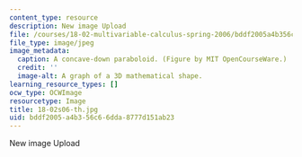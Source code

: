 ```yaml
---
content_type: resource
description: New image Upload
file: /courses/18-02-multivariable-calculus-spring-2006/bddf2005a4b356c66dda8777d151ab23_18-02s06-th.jpg
file_type: image/jpeg
image_metadata:
  caption: A concave-down paraboloid. (Figure by MIT OpenCourseWare.)
  credit: ''
  image-alt: A graph of a 3D mathematical shape.
learning_resource_types: []
ocw_type: OCWImage
resourcetype: Image
title: 18-02s06-th.jpg
uid: bddf2005-a4b3-56c6-6dda-8777d151ab23
---
```

New image Upload

